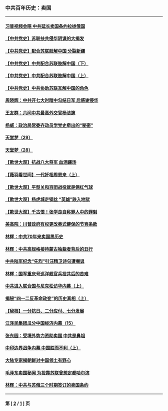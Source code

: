 ### 中共百年历史：卖国
---
#### [习普视频会晤 中共延长卖国条约拉拢俄国](../../pages/nf1176117/n13060971.md?01220430) 
#### [【中共党史】苏联扶共侵华阴谋的大揭发](../../pages/nf1176117/n13056050.md?01220430) 
#### [【中共党史】配合苏联肢解中国 分裂新疆](../../pages/nf1176117/n13040700.md?01220430) 
#### [【中共党史】中共配合苏联肢解中国（下）](../../pages/nf1176117/n13035660.md?01220430) 
#### [【中共党史】中共配合苏联肢解中国（上）](../../pages/nf1176117/n13030262.md?01220430) 
#### [【中共党史】中共协助苏联瓦解中国的角色](../../pages/nf1176117/n13018109.md?01220430) 
#### [周晓辉：中共开七大时暗中勾结日军 后感谢侵华](../../pages/nf1176117/n12921960.md?01220430) 
#### [王友群：六问中共最高外交官杨洁篪](../../pages/nf1176117/n12836495.md?01220430) 
#### [杨威：政治局常委齐动员学党史牵出的“秘密”](../../pages/nf1176117/n12764642.md?01220430) 
#### [天堂梦（29）](../../pages/nf1176117/n12408465.md?01220430) 
#### [天堂梦（28）](../../pages/nf1176117/n12408309.md?01220430) 
#### [【欺世大观】抗战八大将军 血洒疆场](../../pages/nf1176117/n12357044.md?01220430) 
#### [【薇羽看世间】一代奸相周恩来（上）](../../pages/nf1176117/n12401109.md?01220430) 
#### [【欺世大观】平型关和百团战役就是俩红气球](../../pages/nf1176117/n12359157.md?01220430) 
#### [【欺世大观】杨虎城走钢丝 “英雄”跌入地狱](../../pages/nf1176117/n12358840.md?01220430) 
#### [【欺世大观】千古恨！张学良自称罪人中的罪魁](../../pages/nf1176117/n12358629.md?01220430) 
#### [美高院：川普政府有权更改奥式健保的节育条款](../../pages/nf1176117/n12242171.md?01220430) 
#### [林辉：中共70年来卖国黑历史](../../pages/nf1176117/n11552181.md?01220430) 
#### [林辉：中共高规格接待蒙古独裁者背后的丑行](../../pages/nf1176117/n11225005.md?01220430) 
#### [中共陆军纪念“先烈”引汪精卫诗句遭嘲讽](../../pages/nf1176117/n11153345.md?01220430) 
#### [林辉：国军重庆号巡洋舰官兵投共后的苦难](../../pages/nf1176117/n10997801.md?01220430) 
#### [中共进入联合国与尼克松访华内幕（上）](../../pages/nf1176117/n10138788.md?01220430) 
#### [揭秘“四一二反革命政变”的历史真相（上）](../../pages/nf1176117/n9996650.md?01220430) 
#### [【秘档】一分抗日、二分应付、七分发展](../../pages/nf1176117/n9331484.md?01220430) 
#### [江泽民集团瓜分中国经济内幕（15）](../../pages/nf1176117/n9268584.md?01220430) 
#### [张东园：受境外势力资助卖国 中共是鼻祖](../../pages/nf1176117/n9272480.md?01220430) 
#### [中印边界战争内幕 中国胜而不利（上）](../../pages/nf1176117/n9252458.md?01220430) 
#### [大陆专家揭朝鲜对中国领土有野心](../../pages/nf1176117/n9074056.md?01220430) 
#### [毛泽东卖国秘闻 为投靠苏联曾想定都哈尔滨](../../pages/nf1176117/n9058631.md?01220430) 
#### [林辉：中共与苏俄三个时期签订的卖国条约](../../pages/nf1176117/n9036062.md?01220430) 

---
#### 第 [ [2](./2.md?01220430) / [1](./1.md?01220430) ] 页
